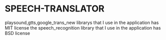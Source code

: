 # SPEECH-TRANSLATOR
playsound,gtts,google_trans_new librarys that I use in the application has MIT license
the speech_recognition library that I use in the application has BSD license
